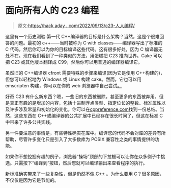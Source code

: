 # 面向所有人的 C23 编程

> 原文:[https://hack aday . com/2022/09/13/c23-人人编程/](https://hackaday.com/2022/09/13/c23-programming-for-everyone/)

这里有一个历史测验:第一代 C++编译器的目标是什么架构？当然，这是个很难回答的问题。最初的 c++——当时被称为 C with classes——编译器写出了标准的 C 代码，然后你可以为你的目标编译这些代码。这有很多好处，因为 C 编译器无处不在。现在我们看到了一种类似的方法，用蛋糕把 C23 推向世界。Cake 可以把 C23 或其他版本翻译成 C99，然后你可以用普通的编译器编译它。

虽然旧的 C++编译器 cfront 需要特殊的步骤来编译(因为它是使用 C++构建的)，但您可以轻松地为 Windows 或 Linux 构建 cake。然而，它也可以用 emscripten 构建，你可以在你的 web 浏览器中自己尝试[。](http://thradams.com/web3/playground.html)

好奇 C23 有什么新东西？嗯，一些旧的东西被删除，甚至更多的东西被弃用。但是真正有趣的是增加的内容，包括十进制浮点类型、指定位长的整数、标准属性以及许多涉及常量和初始化的变化。你可以在[cppreference.com](https://en.cppreference.com/w/c/23)找到一份总结。当然，这些东西在 C++或编译器的公共扩展中已经存在很长时间了，但这在标准 C 中带来了许多公共实践。

另一件要注意的事情是，有些特性确实在库中。编译您的代码不会对库的差异有所帮助，尽管许多变化只是引入了大多数库为 POSIX 兼容性之类的事情提供的功能。

如果你不想挖掘有趣的例子，浏览器“操场”顶部的下拉框可以让你在众多例子中挑选。只需按下“编译到”按钮，然后您就可以编译输出来查看程序的执行。

新标准确实带来了一些复杂性，但是[仍然不像 C++](https://hackaday.com/2019/07/30/c20-is-feature-complete-heres-what-changes-are-coming/) 。为什么要用 C？很多原因，不仅仅是因为它是节能的。